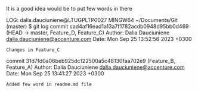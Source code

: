 It is a good idea would be to put few words in there

LOG:
dalia.dauciuniene@LTUGPLTP0027 MINGW64 ~/Documents/Git (master)
$ git log
commit cad4af16ead1a13a7f1782acdb0948d95bb0d469 (HEAD -> master, Feature_D, Feature_C)
Author: Dalia Dauciuniene <dalia.dauciuniene@accenture.com>
Date:   Mon Sep 25 13:52:56 2023 +0300

    Changes in Feature_C

commit 31d7fd0a06beb925dc122500a5c48130faa702e9 (Feature_B, Feature_A)
Author: Dalia Dauciuniene <dalia.dauciuniene@accenture.com>
Date:   Mon Sep 25 13:41:27 2023 +0300

    Added few word in readme.md file

